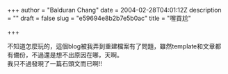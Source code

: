 +++
author = "Balduran Chang"
date = 2004-02-28T04:01:12Z
description = ""
draft = false
slug = "e59694e8b2b7e5b0ac"
title = "喔買尬"

+++


不知道怎麼玩的，這個blog被我弄到重建檔案有了問題，雖然template和文章都有備份，不過還是想不出原因在哪，天啊。  
 我只不過發現了一篇石頭文而已啊!!

